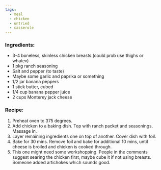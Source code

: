 ```yaml
---
tags:
  - meal
  - chicken
  - untried
  - casserole
---
```

### Ingredients:
- 3-4 boneless, skinless chicken breasts (could prob use thighs or whatev)
- 1 pkg ranch seasoning
- Salt and pepper (to taste)
- Maybe some garlic and paprika or something
- 1/2 jar banana peppers
- 1 stick butter, cubed
- 1/4 cup banana pepper juice
- 2 cups Monterey jack cheese

### Recipe:
1. Preheat oven to 375 degrees.
2. Add chicken to a baking dish. Top with ranch packet and seasonings. Massage in. 
3. Layer remaining ingredients one on top of another. Cover dish with foil.
4. Bake for 30 mins. Remove foil and bake for additional 10 mins, until cheese is broiled and chicken is cooked through. 
5. This one might need some workshopping. People in the comments suggest searing the chicken first, maybe cube it if not using breasts. Someone added artichokes which sounds good. 